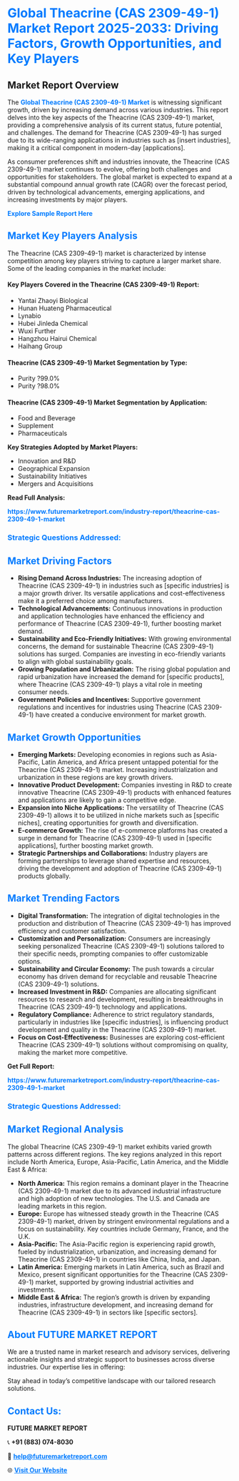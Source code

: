 <h1 style="color: #007BFF;">Global Theacrine (CAS 2309-49-1) Market Report 2025-2033: Driving Factors, Growth Opportunities, and Key Players</h1>

<section id="overview">
<h2>Market Report Overview</h2>
<p>The <a href="https://www.futuremarketreport.com/industry-report/theacrine-cas-2309-49-1-market" style="color: #007BFF; text-decoration: none;"><strong>Global Theacrine (CAS 2309-49-1) Market</strong></a> is witnessing significant growth, driven by increasing demand across various industries. This report delves into the key aspects of the Theacrine (CAS 2309-49-1) market, providing a comprehensive analysis of its current status, future potential, and challenges. The demand for Theacrine (CAS 2309-49-1) has surged due to its wide-ranging applications in industries such as [insert industries], making it a critical component in modern-day [applications].</p>
<p>As consumer preferences shift and industries innovate, the Theacrine (CAS 2309-49-1) market continues to evolve, offering both challenges and opportunities for stakeholders. The global market is expected to expand at a substantial compound annual growth rate (CAGR) over the forecast period, driven by technological advancements, emerging applications, and increasing investments by major players.</p>
</section>

<section id="overview">
<p><a href="https://www.futuremarketreport.com/request-sample/reportId=78248" style="color: #007BFF; text-decoration: none;"><strong>Explore Sample Report Here</strong></a></p>
</section>

<section id="key-players">
<h2 style="color: #007BFF;">Market Key Players Analysis</h2>
<p>The Theacrine (CAS 2309-49-1) market is characterized by intense competition among key players striving to capture a larger market share. Some of the leading companies in the market include:</p>
<h4>Key Players Covered in the Theacrine (CAS 2309-49-1) Report:</h4>
<ul><li>Yantai Zhaoyi Biological</li><li>Hunan Huateng Pharmaceutical</li><li>Lynabio</li><li>Hubei Jinleda Chemical</li><li>Wuxi Further</li><li>Hangzhou Hairui Chemical</li><li>Haihang Group</li></ul>
<h4>Theacrine (CAS 2309-49-1) Market Segmentation by Type:</h4>
<ul><li>Purity ?99.0%</li><li>Purity ?98.0%</li></ul>

<h4>Theacrine (CAS 2309-49-1) Market Segmentation by Application:</h4>
<ul><li>Food and Beverage</li><li>Supplement</li><li>Pharmaceuticals</li></ul>
<p><strong>Key Strategies Adopted by Market Players:</strong></p>
<ul>
<li>Innovation and R&D</li>
<li>Geographical Expansion</li>
<li>Sustainability Initiatives</li>
<li>Mergers and Acquisitions</li>
</ul>
</section>

<section>
<p><strong>Read Full Analysis: </strong></p><a href="https://www.futuremarketreport.com/industry-report/theacrine-cas-2309-49-1-market" style="color: #007BFF; text-decoration: none;"><strong>https://www.futuremarketreport.com/industry-report/theacrine-cas-2309-49-1-market</strong></a>
<h3 style="color: #007BFF;">Strategic Questions Addressed:</h3>
</section>

<section id="driving-factors">
<h2 style="color: #007BFF;">Market Driving Factors</h2>
<ul>
<li><strong>Rising Demand Across Industries:</strong> The increasing adoption of Theacrine (CAS 2309-49-1) in industries such as [specific industries] is a major growth driver. Its versatile applications and cost-effectiveness make it a preferred choice among manufacturers.</li>
<li><strong>Technological Advancements:</strong> Continuous innovations in production and application technologies have enhanced the efficiency and performance of Theacrine (CAS 2309-49-1), further boosting market demand.</li>
<li><strong>Sustainability and Eco-Friendly Initiatives:</strong> With growing environmental concerns, the demand for sustainable Theacrine (CAS 2309-49-1) solutions has surged. Companies are investing in eco-friendly variants to align with global sustainability goals.</li>
<li><strong>Growing Population and Urbanization:</strong> The rising global population and rapid urbanization have increased the demand for [specific products], where Theacrine (CAS 2309-49-1) plays a vital role in meeting consumer needs.</li>
<li><strong>Government Policies and Incentives:</strong> Supportive government regulations and incentives for industries using Theacrine (CAS 2309-49-1) have created a conducive environment for market growth.</li>
</ul>
</section>

<section id="growth-opportunities">
<h2 style="color: #007BFF;">Market Growth Opportunities</h2>
<ul>
<li><strong>Emerging Markets:</strong> Developing economies in regions such as Asia-Pacific, Latin America, and Africa present untapped potential for the Theacrine (CAS 2309-49-1) market. Increasing industrialization and urbanization in these regions are key growth drivers.</li>
<li><strong>Innovative Product Development:</strong> Companies investing in R&D to create innovative Theacrine (CAS 2309-49-1) products with enhanced features and applications are likely to gain a competitive edge.</li>
<li><strong>Expansion into Niche Applications:</strong> The versatility of Theacrine (CAS 2309-49-1) allows it to be utilized in niche markets such as [specific niches], creating opportunities for growth and diversification.</li>
<li><strong>E-commerce Growth:</strong> The rise of e-commerce platforms has created a surge in demand for Theacrine (CAS 2309-49-1) used in [specific applications], further boosting market growth.</li>
<li><strong>Strategic Partnerships and Collaborations:</strong> Industry players are forming partnerships to leverage shared expertise and resources, driving the development and adoption of Theacrine (CAS 2309-49-1) products globally.</li>
</ul>
</section>

<section id="trending-factors">
<h2 style="color: #007BFF;">Market Trending Factors</h2>
<ul>
<li><strong>Digital Transformation:</strong> The integration of digital technologies in the production and distribution of Theacrine (CAS 2309-49-1) has improved efficiency and customer satisfaction.</li>
<li><strong>Customization and Personalization:</strong> Consumers are increasingly seeking personalized Theacrine (CAS 2309-49-1) solutions tailored to their specific needs, prompting companies to offer customizable options.</li>
<li><strong>Sustainability and Circular Economy:</strong> The push towards a circular economy has driven demand for recyclable and reusable Theacrine (CAS 2309-49-1) solutions.</li>
<li><strong>Increased Investment in R&D:</strong> Companies are allocating significant resources to research and development, resulting in breakthroughs in Theacrine (CAS 2309-49-1) technology and applications.</li>
<li><strong>Regulatory Compliance:</strong> Adherence to strict regulatory standards, particularly in industries like [specific industries], is influencing product development and quality in the Theacrine (CAS 2309-49-1) market.</li>
<li><strong>Focus on Cost-Effectiveness:</strong> Businesses are exploring cost-efficient Theacrine (CAS 2309-49-1) solutions without compromising on quality, making the market more competitive.</li>
</ul>
</section>

<section>
<p><strong>Get Full Report: </strong></p><a href="https://www.futuremarketreport.com/industry-report/theacrine-cas-2309-49-1-market" style="color: #007BFF; text-decoration: none;"><strong>https://www.futuremarketreport.com/industry-report/theacrine-cas-2309-49-1-market</strong></a>
<h3 style="color: #007BFF;">Strategic Questions Addressed:</h3>
</section>


<section id="regional-analysis">
<h2 style="color: #007BFF;">Market Regional Analysis</h2>
<p>The global Theacrine (CAS 2309-49-1) market exhibits varied growth patterns across different regions. The key regions analyzed in this report include North America, Europe, Asia-Pacific, Latin America, and the Middle East & Africa:</p>
<ul>
<li><strong>North America:</strong> This region remains a dominant player in the Theacrine (CAS 2309-49-1) market due to its advanced industrial infrastructure and high adoption of new technologies. The U.S. and Canada are leading markets in this region.</li>
<li><strong>Europe:</strong> Europe has witnessed steady growth in the Theacrine (CAS 2309-49-1) market, driven by stringent environmental regulations and a focus on sustainability. Key countries include Germany, France, and the U.K.</li>
<li><strong>Asia-Pacific:</strong> The Asia-Pacific region is experiencing rapid growth, fueled by industrialization, urbanization, and increasing demand for Theacrine (CAS 2309-49-1) in countries like China, India, and Japan.</li>
<li><strong>Latin America:</strong> Emerging markets in Latin America, such as Brazil and Mexico, present significant opportunities for the Theacrine (CAS 2309-49-1) market, supported by growing industrial activities and investments.</li>
<li><strong>Middle East & Africa:</strong> The region’s growth is driven by expanding industries, infrastructure development, and increasing demand for Theacrine (CAS 2309-49-1) in sectors like [specific sectors].</li>
</ul>
</section>

<footer>
<h2 style="color: #007BFF;">About FUTURE MARKET REPORT</h2>
<p>We are a trusted name in market research and advisory services, delivering actionable insights and strategic support to businesses across diverse industries. Our expertise lies in offering:</p>

<p>Stay ahead in today’s competitive landscape with our tailored research solutions.</p>

<h2 style="color: #007BFF;">Contact Us:</h2>
<p><strong>FUTURE MARKET REPORT</strong></p>
<p>📞 <strong>+91 (883) 074-8030</strong></p>
<p>📧 <strong><a href="mailto:help@futuremarketreport.com" style="color: #007BFF;">help@futuremarketreport.com</a></strong></p>
<p>🌐 <strong><a href="https://www.futuremarketreport.com/" style="color: #007BFF;">Visit Our Website</a></strong></p>
</footer>